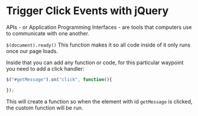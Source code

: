 # Trigger Click Events with jQuery
APIs - or Application Programming Interfaces - are tools that computers use to communicate with one another.

`$(document).ready()` This function makes it so all code inside of it only runs once our page loads.

Inside that you can add any function or code, for this particular waypoint you need to add a click handler:

```js
$("#getMessage").on("click", function(){

});
```
This will create a function so when the element with id `getMessage` is clicked, the custom function will be run.
